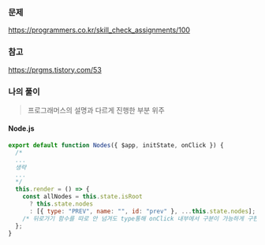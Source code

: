 ### 문제

https://programmers.co.kr/skill_check_assignments/100

### 참고

https://prgms.tistory.com/53

### 나의 풀이

> 프로그래머스의 설명과 다르게 진행한 부분 위주

#### Node.js

```javascript
export default function Nodes({ $app, initState, onClick }) {
  /*
  ...
  생략
  ...
  */
  this.render = () => {
    const allNodes = this.state.isRoot
      ? this.state.nodes
      : [{ type: "PREV", name: "", id: "prev" }, ...this.state.nodes];
    /* 뒤로가기 함수를 따로 안 넘겨도 type통해 onClick 내부에서 구분이 가능하게 구현했습니다. */
  };
}
```
